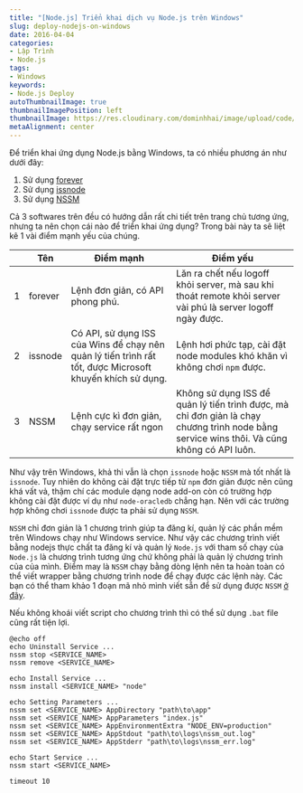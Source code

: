 ```yaml
---
title: "[Node.js] Triển khai dịch vụ Node.js trên Windows"
slug: deploy-nodejs-on-windows
date: 2016-04-04
categories:
- Lập Trình
- Node.js
tags:
- Windows
keywords:
- Node.js Deploy
autoThumbnailImage: true
thumbnailImagePosition: left
thumbnailImage: https://res.cloudinary.com/dominhhai/image/upload/code/nodejs_svg.svg
metaAlignment: center
---
```

Để triển khai ứng dụng Node.js bằng Windows, ta có nhiều phương án như dưới đây:

1. Sử dụng [forever](https://github.com/foreverjs/forever)
2. Sử dụng [issnode](https://github.com/tjanczuk/iisnode)
3. Sử dụng [NSSM](https://nssm.cc/)

Cả 3 softwares trên đều có hướng dẫn rất chi tiết trên trang chủ tương ứng, nhưng ta nên chọn cái nào để triển khai ứng dụng? Trong bài này ta sẽ liệt kê 1 vài điểm mạnh yếu của chúng.
<!--more-->

|     | Tên     | Điểm mạnh  | Điểm yếu  |
| --- | ------- | ----- | ----- |
|  1  | forever | Lệnh đơn giản, có API phong phú. | Lăn ra chết nếu logoff khỏi server, mà sau khi thoát remote khỏi server vài phú là server logoff ngày được.|
|  2  | issnode | Có API, sử dụng ISS của Wins để chạy nên quản lý tiến trình rất tốt, được Microsoft khuyến khích sử dụng. | Lệnh hơi phức tạp, cài đặt node modules khó khăn vì không chơi `npm` được. |
|  3  | NSSM    | Lệnh cực kì đơn giản, chạy service rất ngon | Không sử dụng ISS để quản lý tiến trình được, mà chỉ đơn giản là chạy chương trình node bằng service wins thôi. Và cũng không có API luôn. |

Như vậy trên Windows, khả thi vẫn là chọn `issnode` hoặc `NSSM` mà tốt nhất là `issnode`. Tuy nhiên do không cài đặt trực tiếp từ `npm` đơn giản được nên cũng khá vất vả, thậm chí các module dạng node add-on còn có trường hợp không cài đặt được ví dụ như `node-oracledb` chẳng hạn.
Nên với các trường hợp không chơi `issnode` được ta phải sử dụng `NSSM`.

`NSSM` chỉ đơn giản là 1 chương trình giúp ta đăng kí, quản lý các phần mềm trên Windows chạy như Windows service. Như vậy các chương trình viết bằng nodejs thực chất ta đăng kí và quản lý `Node.js` với tham số chạy của `Node.js` là chương trình tương ứng chứ không phải là quản lý chương trình của của mình. Điểm may là `NSSM` chạy bằng dòng lệnh nên ta hoàn toàn có thể viết wrapper bằng chương trình node để chạy được các lệnh này. Các bạn có thể tham khảo 1 đoạn mã nhỏ mình viết sẵn để sử dụng được `NSSM` [ở đây](https://github.com/dominhhai/node-nssm).

Nếu không khoái viết script cho chương trình thì có thể sử dụng `.bat` file cũng rất tiện lợi.
```
@echo off
echo Uninstall Service ...
nssm stop <SERVICE_NAME>
nssm remove <SERVICE_NAME>

echo Install Service ...
nssm install <SERVICE_NAME> "node"

echo Setting Parameters ...
nssm set <SERVICE_NAME> AppDirectory "path\to\app"
nssm set <SERVICE_NAME> AppParameters "index.js"
nssm set <SERVICE_NAME> AppEnvironmentExtra "NODE_ENV=production"
nssm set <SERVICE_NAME> AppStdout "path\to\logs\nssm_out.log"
nssm set <SERVICE_NAME> AppStderr "path\to\logs\nssm_err.log"

echo Start Service ...
nssm start <SERVICE_NAME>

timeout 10
```
